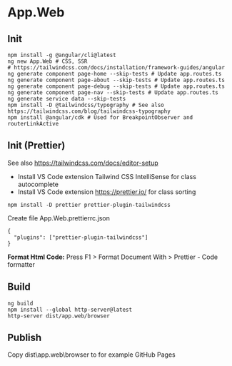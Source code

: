 # App.Web

## Init
```
npm install -g @angular/cli@latest
ng new App.Web # CSS, SSR
# https://tailwindcss.com/docs/installation/framework-guides/angular
ng generate component page-home --skip-tests # Update app.routes.ts
ng generate component page-about --skip-tests # Update app.routes.ts
ng generate component page-debug --skip-tests # Update app.routes.ts
ng generate component page-nav --skip-tests # Update app.routes.ts
ng generate service data --skip-tests
npm install -D @tailwindcss/typography # See also https://tailwindcss.com/blog/tailwindcss-typography
npm install @angular/cdk # Used for BreakpointObserver and routerLinkActive
```

## Init (Prettier)
See also https://tailwindcss.com/docs/editor-setup
* Install VS Code extension Tailwind CSS IntelliSense for class autocomplete
* Install VS Code extension https://prettier.io/ for class sorting
```
npm install -D prettier prettier-plugin-tailwindcss 
```
Create file App.Web\.prettierrc.json
```
{
  "plugins": ["prettier-plugin-tailwindcss"]
}
```
**Format Html Code:** Press F1 > Format Document With > Prettier - Code formatter

## Build

```
ng build
npm install --global http-server@latest
http-server dist/app.web/browser
```

## Publish
Copy dist\app.web\browser to for example GitHub Pages